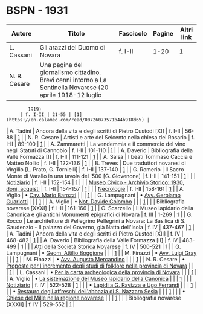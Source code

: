 # BSPN - 1931

| Autore       | Titolo                                                                                                       | Fascicolo | Pagine | Altri link                                             |
|--------------|--------------------------------------------------------------------------------------------------------------|-----------|--------|--------------------------------------------------------|
| L. Cassani   | Gli arazzi del Duomo di Novara                                                                               | f. I-II   | 1-20   | [1](https://en.calameo.com/read/00726073571b44b918d65) |
| N. R. Cesare | Una pagina del giornalismo cittadino. Brevi cenni intorno a La Sentinella Novarese (20 aprile 1918-12 luglio 

            1919)
         | f. I-II | 21-55 | [1](https://en.calameo.com/read/00726073571b44b918d65) |

| A. Tadini | Ancora della vita e degli scritti di Pietro Custodi [XI] | f. I-II |
56-88 | [1](https://en.calameo.com/read/00726073571b44b918d65) |
| N. R. Cesare | Artisti e arte del Seicento nella chiesa del Rosario | f. I-II |
89-100 | [1](https://en.calameo.com/read/00726073571b44b918d65) |
| A. Zammaretti | La vendemmia e il commercio del vino negli Statuti di Cannobio | f. I-II |
101-110 | [1](https://en.calameo.com/read/00726073571b44b918d65) |
| A. Daverio | Bibliografia della Valle Formazza [I] | f. I-II |
111-121 | [1](https://en.calameo.com/read/00726073571b44b918d65) |
| A. Salsa | I beati Tommaso Caccia e Matteo Nollio | f. I-II |
122-136 | [1](https://en.calameo.com/read/00726073571b44b918d65) |
| B. Treves | Due traduttori novaresi di Virgilio [L. Prato, G. Tornielli] | f. I-II |
137-140 | [1](https://en.calameo.com/read/00726073571b44b918d65) |
| G. Romerio | Il Sacro Monte di Varallo in una tavola del '500 [G. Giovenone] | f. I-II |
141-151 | [1](https://en.calameo.com/read/00726073571b44b918d65) |
| | [Notiziario](http://www.ssno.it/BSPNo/bspn_not31.html#311a) | f. I-II |
152-154 | [1](https://en.calameo.com/read/00726073571b44b918d65) |
| | [Museo Civico - Archivio Storico: 1930, doni,
acquisti](http://www.ssno.it/BSPNo/bspn_not31.html#311b) | f. I-II |
154-157 | [1](https://en.calameo.com/read/00726073571b44b918d65) |
| | [Necrologie](http://www.ssno.it/BSPNo/bspn_not31.html#311c) | f. I-II |
158-161 | [1](https://en.calameo.com/read/00726073571b44b918d65) |
| A.
Viglio | • [Cav. Mario Barozzi](http://www.ssno.it/BSPNo/bspn_not31.html#bar) | | | [1](https://en.calameo.com/read/00726073571b44b918d65) |
| G.
Lampugnani | • [Avv. Gerolamo Guarlotti](http://www.ssno.it/BSPNo/bspn_not31.html#guar) | | | [1](https://en.calameo.com/read/00726073571b44b918d65) |
| A.
Viglio | • [Not. Davide Colombo](http://www.ssno.it/BSPNo/bspn_not31.html#col) | | | [1](https://en.calameo.com/read/00726073571b44b918d65) |
| | Bibliografia novarese [XXXI] | f. I-II | 161-166 | [1](https://en.calameo.com/read/00726073571b44b918d65) |
| O. Scarzello | Il Museo lapidario della Canonica e gli antichi Monumenti epigrafici di Novara | f. III |
1-269 | [1](https://en.calameo.com/read/0072607351e174d9a89f7) |
| G. Rocco | Le architetture di Pellegrino Pellegrini a Novara: La Basilica di S. Gaudenzio - Il palazzo del Governo,
già
Natta dell'Isola
| f. IV | 437-467 | [1](https://en.calameo.com/read/007260735605926c012d9) |
| A. Tadini | Ancora della vita e degli scritti di Pietro Custodi [XII] | f. IV |
468-482 | [1](https://en.calameo.com/read/007260735605926c012d9) |
| A. Daverio | Bibliografia della Valle Formazza [II] | f. IV |
483-499 | [1](https://en.calameo.com/read/007260735605926c012d9) |
| | [Atti della Società Storica Novarese](http://www.ssno.it/BSPNo/bspn_not31.html#314a) | f. IV |
500-521 | [1](https://en.calameo.com/read/007260735605926c012d9) |
| G.
Lampugnani | • [Geom. Attilio Boggione](http://www.ssno.it/BSPNo/bspn_not31.html#bogg) | | | [1](https://en.calameo.com/read/007260735605926c012d9) |
| M.
Finazzi | • [Avv. Luigi Gray](http://www.ssno.it/BSPNo/bspn_not31.html#gray) | | | [1](https://en.calameo.com/read/007260735605926c012d9) |
| M.
Finazzi | • [Avv. Augusto Mercandino](http://www.ssno.it/BSPNo/bspn_not31.html#merc) | | | [1](https://en.calameo.com/read/007260735605926c012d9) |
| N. R. Cesare | • [Proposte per l'incremento degli studi di
folklore nella provincia di Novara](http://www.ssno.it/BSPNo/bspn_not31.html#folk) | | | [1](https://en.calameo.com/read/007260735605926c012d9) |
| L. Cassani | • [Per la carta archeologica della provincia
di Novara](http://www.ssno.it/BSPNo/bspn_not31.html#archeo) | | | [1](https://en.calameo.com/read/007260735605926c012d9) |
| A. Viglio | • [La sistemazione del Museo lapidario della
Canonica](http://www.ssno.it/BSPNo/bspn_not31.html#lapi) | | | [1](https://en.calameo.com/read/007260735605926c012d9) |
| | [Notiziario](http://www.ssno.it/BSPNo/bspn_not31.html#314b) | f. IV |
522-528 | [1](https://en.calameo.com/read/007260735605926c012d9) |
| | • [Lapidi a G. Ravizza e Ugo Ferrandi](http://www.ssno.it/BSPNo/bspn_not31.html#lap2) | | | [1](https://en.calameo.com/read/007260735605926c012d9) |
| | • [Restauro degli affreschi dell'abbazia di
S. Nazzaro Sesia](http://www.ssno.it/BSPNo/bspn_not31.html#rest) | | | [1](https://en.calameo.com/read/007260735605926c012d9) |
| | • [Chiese del Mille nella regione
novarese](http://www.ssno.it/BSPNo/bspn_not31.html#mille) | | | [1](https://en.calameo.com/read/007260735605926c012d9) |
| | Bibliografia novarese [XXXII] | f. IV | 529-552 | [1](https://en.calameo.com/read/007260735605926c012d9) |
